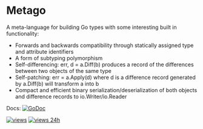 Metago                                                              
====

A meta-language for building Go types with some interesting built in functionality:

- Forwards and backwards compatibility through statically assigned type and attribute identifiers
- A form of subtyping polymorphism
- Self-differencing: err, d = a.Diff(b) produces a record of the differences between two objects of the same type
- Self-patching: err = a.Apply(d) where d is a difference record generated by a.Diff(b) will transform a into b
- Compact and efficient binary serialization/deserialization of both objects and difference records to io.Writer/io.Reader



Docs: [![GoDoc](https://godoc.org/github.com/idawes/metago?status.svg)](https://godoc.org/github.com/idawes/metago)

[![views](https://sourcegraph.com/api/repos/github.com/idawes/metago/.counters/views.svg)](https://sourcegraph.com/github.com/idawes/metago) [![views 24h](https://sourcegraph.com/api/repos/github.com/idawes/metago/.counters/views-24h.svg)](https://sourcegraph.com/github.com/idawes/metago)
